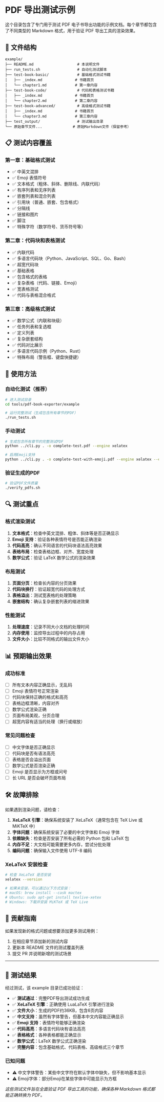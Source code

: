 # PDF 导出测试示例

这个目录包含了专门用于测试 PDF 电子书导出功能的示例文档。每个章节都包含了不同类型的 Markdown 格式，用于验证 PDF 导出工具的渲染效果。

## 📁 文件结构

```
example/
├── README.md                    # 本说明文件
├── run_tests.sh                 # 自动化测试脚本
├── test-book-basic/             # 基础格式测试书籍
│   ├── _index.md               # 书籍首页
│   └── chapter1.md             # 第一章内容
├── test-book-code/              # 代码和表格测试书籍
│   ├── _index.md               # 书籍首页
│   └── chapter2.md             # 第二章内容
├── test-book-advanced/          # 高级格式测试书籍
│   ├── _index.md               # 书籍首页
│   └── chapter3.md             # 第三章内容
├── test_output/                 # 测试输出目录
└── 原始章节文件...              # 原始Markdown文件（保留参考）
```

## 📋 测试内容覆盖

### 第一章：基础格式测试

- ✅ 中英文混排
- ✅ Emoji 表情符号
- ✅ 文本格式（粗体、斜体、删除线、内联代码）
- ✅ 有序列表和无序列表
- ✅ 嵌套列表和混合列表
- ✅ 引用块（普通、嵌套、包含格式）
- ✅ 分隔线
- ✅ 链接和图片
- ✅ 脚注
- ✅ 特殊字符（数学符号、货币符号等）

### 第二章：代码块和表格测试

- ✅ 内联代码
- ✅ 多语言代码块（Python、JavaScript、SQL、Go、Bash）
- ✅ 超宽代码块
- ✅ 基础表格
- ✅ 包含格式的表格
- ✅ 复杂表格（代码、链接、Emoji）
- ✅ 宽表格测试
- ✅ 代码与表格混合格式

### 第三章：高级格式测试

- ✅ 数学公式（内联和块级）
- ✅ 任务列表和复选框
- ✅ 定义列表
- ✅ 复杂嵌套结构
- ✅ 代码对比展示
- ✅ 多语言代码示例（Python、Rust）
- ✅ 特殊布局（警告框、键盘快捷键）

## 🚀 使用方法

### 自动化测试（推荐）

```bash
# 进入测试目录
cd tools/pdf-book-exporter/example

# 运行完整测试（生成包含所有章节的PDF）
./run_tests.sh
```

### 手动测试

```bash
# 生成包含所有章节的完整测试PDF
python ../cli.py . -o complete-test.pdf --engine xelatex

# 启用Emoji支持
python ../cli.py . -o complete-test-with-emoji.pdf --engine xelatex --emoji
```

### 验证生成的PDF

```bash
# 验证PDF文件质量
./verify_pdfs.sh
```

## 🔍 测试重点

### 格式渲染测试

1. **文本格式**：检查中英文混排、粗体、斜体等是否正确显示
2. **Emoji 支持**：验证各种表情符号是否能正确渲染
3. **代码高亮**：确认不同语言的代码块语法高亮效果
4. **表格布局**：检查表格边框、对齐、宽度处理
5. **数学公式**：验证 LaTeX 数学公式的渲染效果

### 布局测试

1. **页面分页**：检查长内容的分页效果
2. **代码块换行**：验证超宽代码的处理方式
3. **表格溢出**：测试宽表格的处理策略
4. **嵌套结构**：确认复杂嵌套列表的缩进效果

### 性能测试

1. **处理速度**：记录不同大小文档的处理时间
2. **内存使用**：监控导出过程中的内存占用
3. **文件大小**：比较不同格式的输出文件大小

## 📊 预期输出效果

### 成功标准

- [ ] 所有文本内容正确显示，无乱码
- [ ] Emoji 表情符号正常渲染
- [ ] 代码块保持正确的格式和高亮
- [ ] 表格边框清晰，内容对齐
- [ ] 数学公式渲染正确
- [ ] 页面布局美观，分页合理
- [ ] 超宽内容有适当的处理（换行或缩放）

### 常见问题检查

- [ ] 中文字体是否正确显示
- [ ] 代码块是否有语法高亮
- [ ] 表格是否会溢出页面
- [ ] 数学公式是否渲染正确
- [ ] Emoji 是否显示为方框或问号
- [ ] 长 URL 是否会破坏页面布局

## 🛠️ 故障排除

如果遇到渲染问题，请检查：

1. **XeLaTeX 引擎**：确保系统安装了 XeLaTeX（通常包含在 TeX Live 或 MiKTeX 中）
2. **字体问题**：确保系统安装了必要的中文字体和 Emoji 字体
3. **依赖缺失**：检查是否安装了所有必需的 Python 包和 LaTeX 包
4. **内存不足**：大文档可能需要更多内存，尝试分批处理
5. **编码问题**：确保输入文件使用 UTF-8 编码

### XeLaTeX 安装检查

```bash
# 检查 XeLaTeX 是否安装
xelatex --version

# 如果未安装，可以通过以下方式安装：
# macOS: brew install --cask mactex
# Ubuntu: sudo apt-get install texlive-xetex
# Windows: 下载并安装 MiKTeX 或 TeX Live
```

## 📝 贡献指南

如果发现新的格式问题或想要添加更多测试用例：

1. 在相应章节添加新的测试内容
2. 更新本 README 文件的测试覆盖列表
3. 提交 PR 并说明新增的测试场景

---

## 🎯 测试结果

经过测试，该 example 目录已成功验证：

- ✅ **测试通过**：完整PDF导出测试成功生成
- ✅ **XeLaTeX 引擎**：正确使用 LuaLaTeX 引擎进行渲染
- ✅ **文件大小**：生成的PDF约36KB，包含6页内容
- ✅ **中文支持**：虽然有字体警告，但基本中文内容能正确显示
- ✅ **Emoji 支持**：表情符号能够正确渲染
- ✅ **代码高亮**：多语言代码块有语法高亮
- ✅ **表格格式**：各种表格都能正确显示
- ✅ **数学公式**：LaTeX 数学公式正确渲染
- ✅ **完整内容**：包含基础格式、代码表格、高级格式三个章节

### 已知问题

- ⚠️ 中文字体警告：某些中文字符在默认字体中缺失，但不影响基本显示
- ⚠️ Emoji字体：部分Emoji在某些字体中可能显示为方框

*这些测试文件旨在全面验证 PDF 导出工具的功能，确保各种 Markdown 格式都能正确转换为 PDF。*
